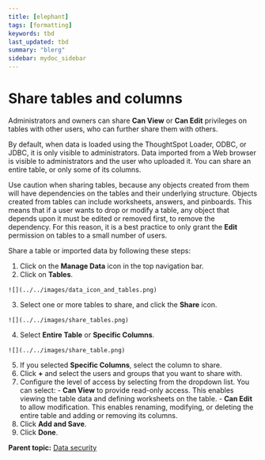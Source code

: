 ```yaml
---
title: [elephant]
tags: [formatting]
keywords: tbd
last_updated: tbd
summary: "blerg"
sidebar: mydoc_sidebar
---
```

# Share tables and columns

Administrators and owners can share **Can View** or **Can Edit** privileges on tables with other users, who can further share them with others.

By default, when data is loaded using the ThoughtSpot Loader, ODBC, or JDBC, it is only visible to administrators. Data imported from a Web browser is visible to administrators and the user who uploaded it. You can share an entire table, or only some of its columns.

Use caution when sharing tables, because any objects created from them will have dependencies on the tables and their underlying structure. Objects created from tables can include worksheets, answers, and pinboards. This means that if a user wants to drop or modify a table, any object that depends upon it must be edited or removed first, to remove the dependency. For this reason, it is a best practice to only grant the **Edit** permission on tables to a small number of users.

Share a table or imported data by following these steps:

1.   Click on the **Manage Data** icon in the top navigation bar. 
2.   Click on **Tables**. 

    ![](../../images/data_icon_and_tables.png)

3.   Select one or more tables to share, and click the **Share** icon. 

    ![](../../images/share_tables.png)

4.   Select **Entire Table** or **Specific Columns**. 

    ![](../../images/share_table.png)

5.   If you selected **Specific Columns**, select the column to share. 
6.   Click **+** and select the users and groups that you want to share with. 
7.   Configure the level of access by selecting from the dropdown list. You can select: 
    -   **Can View** to provide read-only access. This enables viewing the table data and defining worksheets on the table.
    -   **Can Edit** to allow modification. This enables renaming, modifying, or deleting the entire table and adding or removing its columns.
8.   Click **Add and Save**. 
9.   Click **Done**. 

**Parent topic:** [Data security](../../admin/data_security/sharing_security_overview.html)

